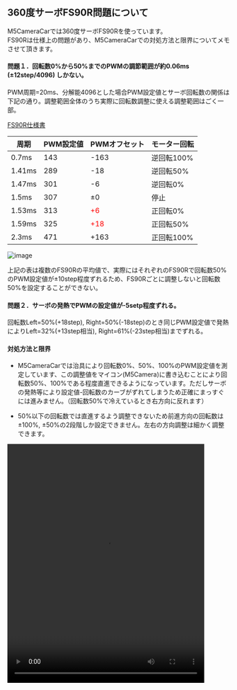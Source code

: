 ## 360度サーボFS90R問題について

M5CameraCarでは360度サーボFS90Rを使っています。  
FS90Rは仕様上の問題があり、M5CameraCarでの対処方法と限界についてメモさせて頂きます。

#### 問題１．回転数0%から50%までのPWMの調節範囲が約0.06ms (±12step/4096) しかない。

PWM周期=20ms、分解能4096とした場合PWM設定値とサーボ回転数の関係は下記の通り。調整範囲全体のうち実際に回転数調整に使える調整範囲はごく一部。  

[FS90R仕様書](https://akizukidenshi.com/download/ds/feetech/fs90r.pdf)


| 周期 | PWM設定値 | PWMオフセット | モーター回転 |
| ---- | ---- | ---- | ---- |
| 0.7ms | 143 | -163 | 逆回転100% |
| 1.41ms | 289 | -18 | 逆回転50% |
| 1.47ms | 301 | -6 | 逆回転0% |
| 1.5ms | 307 | ±0 | 停止 |
| 1.53ms | 313 | <font color="#ff0000">+6</font> | 正回転0% |
| 1.59ms | 325 | <font color="#ff0000">+18</font> | 正回転50% |
| 2.3ms | 471 | +163 | 正回転100% |

![image](https://user-images.githubusercontent.com/43091864/96739940-4e852600-13fb-11eb-8d22-d41757b14a31.png)  

上記の表は複数のFS90Rの平均値で、実際にはそれぞれのFS90Rで回転数50%のPWM設定値が±10step程度ずれるため、FS90Rごとに調整しないと回転数50%を設定することができない。

#### 問題２．サーボの発熱でPWMの設定値が-5setp程度ずれる。

回転数Left=50%(+18step), Right=50%(-18step)のとき同じPWM設定値で発熱によりLeft=32%(+13step相当), Right=61%(-23step相当)までずれる。

#### 対処方法と限界

- M5CameraCarでは治具により回転数0%、50%、100%のPWM設定値を測定しています、この調整値をマイコン(M5Camera)に書き込むことにより回転数50%、100%である程度直進できるようになっています。ただしサーボの発熱等により設定値-回転数のカーブがずれてしまうため正確にまっすぐには進みません。（回転数50%で冷えているとき右方向に反れます）

- 50%以下の回転数では直進するよう調整できないため前進方向の回転数は±100%, ±50%の2段階しか設定できません。左右の方向調整は細かく調整できます。

<video src="images/MAH05213s.mp4" width="445" height="540" controls></video>
